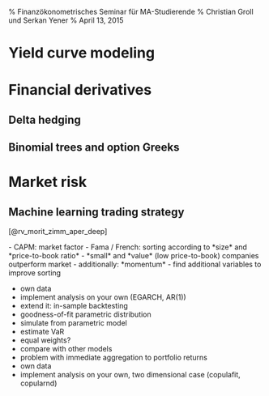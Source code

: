 % Finanzökonometrisches Seminar für MA-Studierende
% Christian Groll und Serkan Yener
% April 13, 2015


# Yield curve modeling


# Financial derivatives

## Delta hedging

## Binomial trees and option Greeks

# Market risk

## Machine learning trading strategy

[@rv_morit_zimm_aper_deep]

<div class="notes">
- CAPM: market factor
- Fama / French: sorting according to *size* and *price-to-book ratio*
- *small* and *value* (low price-to-book) companies outperform market
- additionally: *momentum*
- find additional variables to improve sorting
</div>



- own data
- implement analysis on your own (EGARCH, AR(1))
- extend it: in-sample backtesting
- goodness-of-fit parametric distribution
- simulate from parametric model
- estimate VaR
- equal weights?
- compare with other models
- problem with immediate aggregation to portfolio returns
- own data
- implement analysis on your own, two dimensional case (copulafit, copularnd)

